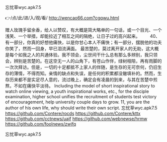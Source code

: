 
忘忧草wyc.apk7.5




👉/点/此/进/入/观/看/ http://wencao66.com?cgqwu.html




赠人玫瑰手留余香，给人以赞叹，有大概是简大略单的一句话，或一个目光、一个浅笑、一个举措，却能拉近了相互之间的隔绝，让日子过的高兴起来。
　　40、有一部分，你真的好想他痛快，以是你甘心本人不痛快；有一部分，摆脱他的功夫你笑了，然而一回身，早已泪流满面。
最苦楚的，莫过离开家人的无助，这大概是每个如我之人的共通体验。我不领会，尘世间干什么总有那么多辨别，我只领会，辨别是苦楚的。在这空无一人的山角下，有苍山作伴，绿树相陪，再有雨脚的一次次拜访。但是，一切的十足都抵不上家人的伴随，是生存的无可奈何，仍旧生存的薄情，不得而知。亲情的缺点和失误，是任何的积累都没辙填补的。然而，生存历来都不是实足尽人意的，流过晚上，确定会有凌晨的到来，与其在苦楚中煎熬，不如在痛快平淡待。
Including the model of short inspirational story to watch online viewing, a youth inspirational works, etc., for the disciple examination, higher school unifies the recruitment of students test victory of encouragement, help university couple days to grow.
11, you are the author of his own life, why should write their own script.
忘忧草wyc.apk7.5 https://github.com/Contere/rocds
https://github.com/Contere/kttx
https://github.com/cctnews/uajf
https://github.com/webnewse/hrmw
https://github.com/foolnews/zwjfq





忘忧草wyc.apk7.5
